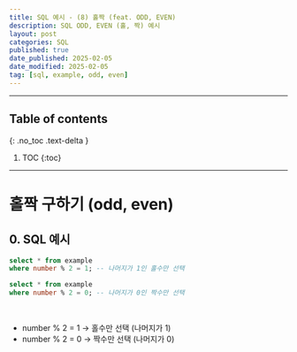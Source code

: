 ```yaml
---
title: SQL 예시 - (8) 홀짝 (feat. ODD, EVEN)
description: SQL ODD, EVEN (홀, 짝) 예시
layout: post
categories: SQL
published: true
date_published: 2025-02-05
date_modified: 2025-02-05
tag: [sql, example, odd, even]
---
```

---
## Table of contents
{: .no_toc .text-delta }

1. TOC
{:toc}
---

<!-- 글의 제목은 #
    나머지 큰 제목은 ##
    이후 나머지는 3개이상 -->

# 홀짝 구하기 (odd, even)

## 0. SQL 예시
```sql
select * from example
where number % 2 = 1; -- 나머지가 1인 홀수만 선택
```
```sql
select * from example
where number % 2 = 0; -- 나머지가 0인 짝수만 선택
```
<br>

- number % 2 = 1 → 홀수만 선택 (나머지가 1)
- number % 2 = 0 → 짝수만 선택 (나머지가 0)